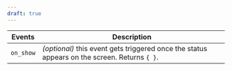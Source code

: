 ```yaml
---
draft: true
---
```


| Events    | Description                                                                                  |
| --------- | -------------------------------------------------------------------------------------------- |
| `on_show` | _(optional)_ this event gets triggered once the status appears on the screen. Returns `{ }`. |
